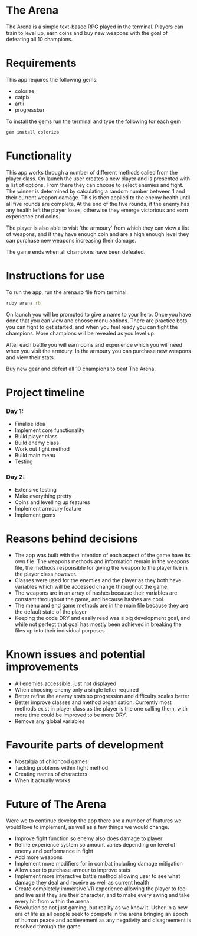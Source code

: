 # The Arena

The Arena is a simple text-based RPG played in the terminal. Players can train to level up, earn coins and buy new weapons with the goal of defeating all 10 champions.

# Requirements

This app requires the following gems:

* colorize
* catpix
* artii
* progressbar

To install the gems run the terminal and type the following for each gem

```ruby
gem install colorize
```

# Functionality

This app works through a number of different methods called from the player class. On launch the user creates a new player and is presented with a list of options. From there they can choose to select enemies and fight.
The winner is determined by calculating a random number between 1 and their current weapon damage. This is then applied to the enemy health until all five rounds are complete. At the end of the five rounds, if the enemy has any health left
the player loses, otherwise they emerge victorious and earn experience and coins.

The player is also able to visit 'the armoury' from which they can view a list of weapons, and if they have enough coin and are a high enough level they can purchase new weapons increasing their damage.

The game ends when all champions have been defeated.

# Instructions for use

To run the app, run the arena.rb file from terminal.

```ruby
ruby arena.rb
```

On launch you will be prompted to give a name to your hero. Once you have done that you can view and choose menu options. There are practice bots you can fight to get started, and when you feel ready you can fight the champions. More champions will be revealed as you level up.

After each battle you will earn coins and experience which you will need when you visit the armoury. In the armoury you can purchase new weapons and view their stats.

Buy new gear and defeat all 10 champions to beat The Arena.

# Project timeline

### Day 1:
* Finalise idea
* Implement core functionality
* Build player class
* Build enemy class
* Work out fight method
* Build main menu
* Testing

### Day 2: 
* Extensive testing
* Make everything pretty
* Coins and levelling up features
* Implement armoury feature
* Implement gems

# Reasons behind decisions

* The app was built with the intention of each aspect of the game have its own file. The weapons methods and information remain in the weapons file, the methods responsible for giving the weapon to the player live in the player class however.
* Classes were used for the enemies and the player as they both have variables which will be accessed change throughout the game. 
* The weapons are in an array of hashes because their variables are constant throughout the game, and because hashes are cool.
* The menu and end game methods are in the main file because they are the default state of the player
* Keeping the code DRY and easily read was a big development goal, and while not perfect that goal has mostly been achieved in breaking the files up into their individual purposes

# Known issues and potential improvements

* All enemies accessible, just not displayed
* When choosing enemy only a single letter required
* Better refine the enemy stats so progression and difficulty scales better
* Better improve classes and method organisation. Currently most methods exist in player class as the player is the one calling them, with more time could be improved to be more DRY.
* Remove any global variables

# Favourite parts of development

* Nostalgia of childhood games
* Tackling problems within fight method
* Creating names of characters
* When it actually works

# Future of The Arena

Were we to continue develop the app there are a number of features we would love to implement, as well as a few things we would change.

* Improve fight function so enemy also does damage to player
* Refine experience system so amount varies depending on level of enemy and performance in fight
* Add more weapons
* Implement more modifiers for in combat including damage mitigation
* Allow user to purchase armour to improve stats
* Implement more interactive battle method allowing user to see what damage they deal and receive as well as current health
* Create completely immersive VR experience allowing the player to feel and live as if they are their character, and to make every swing and take every hit from within the arena.
* Revolutionise not just gaming, but reality as we know it. Usher in a new era of life as all people seek to compete in the arena bringing an epoch of human peace and achievement as any negativity and disagreement is resolved through the game